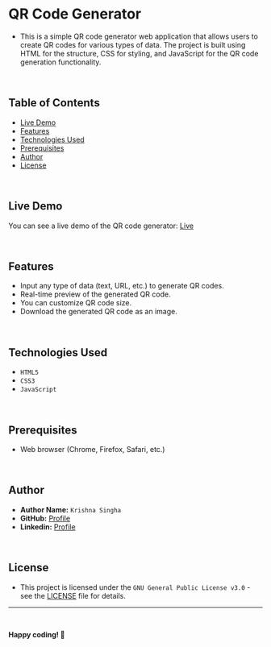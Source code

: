 # QR Code Generator

- This is a simple QR code generator web application that allows users to create QR codes for various types of data. The project is built using HTML for the structure, CSS for styling, and JavaScript for the QR code generation functionality.

<br>

## Table of Contents

- [Live Demo](#live-demo)
- [Features](#features)
- [Technologies Used](#technologies-used)
- [Prerequisites](#prerequisites)
- [Author](#author)
- [License](#license)

<br>

## Live Demo

You can see a live demo of the QR code generator: [Live](https://krishna-singha.github.io/QR-Code-Generator/)

<br>

## Features

- Input any type of data (text, URL, etc.) to generate QR codes.
- Real-time preview of the generated QR code.
- You can customize QR code size.
- Download the generated QR code as an image.

<br>

## Technologies Used

   - `HTML5`
   - `CSS3`
   - `JavaScript`

<br>

## Prerequisites

- Web browser (Chrome, Firefox, Safari, etc.)

<br>

## Author

- **Author Name:** `Krishna Singha`
- **GitHub:** [Profile](https://github.com/krishna-singha)
- **Linkedin:** [Profile](https://linkedin.com/in/krishnasingha)

<br>

## License

   - This project is licensed under the `GNU General Public License v3.0` - see the [LICENSE](LICENSE.md) file for details.

---

<br>

**Happy coding! 🚀**

